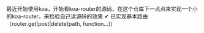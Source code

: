 最近开始使用koa，开始看koa-router的源码，在这个仓库下一点点来实现一个小的koa-router，来检验自己读源码的效果
✔ 已实现基本路由（router.get|post|delete(path, function...)）
